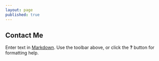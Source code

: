 ```yaml
---
layout: page
published: true
---
```

## Contact Me

Enter text in [Markdown](http://daringfireball.net/projects/markdown/). Use the toolbar above, or click the **?** button for formatting help.
